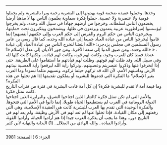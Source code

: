 ------------------------------------------------------------------------

وحدها. وحملوا عقيدة ضخمة قوية يهدونها إلى البشرية رحمة وبرا بالبشرية ولم
يحملوا قومية ولا عنصرية ولا عصبية. حملوا فكرة سماوية يعلمون الناس بها لا
مذهبا أرضيا يخضعون الناس لسلطانه. وخرجوا من أرضهم جهادا في سبيل الله
وحده، ولم يخرجوا ليؤسسوا إمبراطورية عربية ينعمون ويرتعون في ظلها،
ويشمخون ويتكبرون تحت حمايتها، ويخرجون الناس من حكم الروم والفرس إلى حكم
العرب وإلى حكمهم أنفسهم! إنما قاموا ليخرجوا الناس من عبادة العباد جميعا
إلى عبادة الله وحده، كما قال ربعي بن عامر رسول المسلمين في مجلس يزدجرد:
«الله ابتعثنا لنخرج الناس من عبادة العباد إلى عبادة الله وحده، ومن ضيق
الدنيا إلى سعة الآخرة، ومن جور الأديان إلى عدل الإسلام «1» » .  
عندئذ فقط كان للعرب وجود، وكانت لهم قوة، وكانت لهم قيادة.. ولكنها كانت
كلها لله وفي سبيل الله. وقد ظلت لهم قوتهم. وظلت لهم قيادتهم ما استقاموا
على الطريقة. حتى إذا انحرفوا عنها وذكروا عنصريتم وعصبيتهم، وتركوا راية
الله ليرفعوا راية العصبية نبذتهم الأرض وداستهم الأمم، لأن الله قد تركهم
حيثما تركوه، ونسيهم مثلما نسوه! وما العرب بغير الإسلام؟ ما الفكرة التي
قدموها للبشرية أو يملكون تقديمها إذا هم تخلوا عن هذه الفكرة؟  
وما قيمة أمة لا تقدم للبشرية فكرة؟ إن كل أمة قادت البشرية في فترة من
فترات التاريخ كانت تمثل فكرة.  
والأمم التي لم تكن تمثل فكرة كالتتار الذين اجتاحوا الشرق، والبرابرة
الذين اجتاحوا الدولة الرومانية في الغرب لم يستطيعوا الحياة طويلا، إنما
ذابوا في الأمم التي فتحوها. والفكرة الوحيدة التي تقدم بها العرب للبشرية
كانت هي العقيدة الإسلامية، وهي التي رفعتهم إلى مكان القيادة، فإذا تخلوا
عنها لم تعد لهم في الأرض وظيفة، ولم يعد لهم في التاريخ دور.. وهذا ما يجب
أن يذكره العرب جيدا إذا هم أرادوا الحياة، وأرادوا القوة، وأرادوا
القيادة.. والله الهادي من الضلال.. (1) البداية والنهاية لابن كثير.

------------------------------------------------------------------------

الجزء: 6 ¦ الصفحة: 3981
